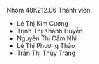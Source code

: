 Nhóm 48K212.06
Thành viên:
- Lê Thị Kim Cương
- Trịnh Thị Khánh Huyền
- Nguyễn Thị Cẩm Nhi
- Lê Thị Phương Thảo
- Trần Thị Thùy Trang
